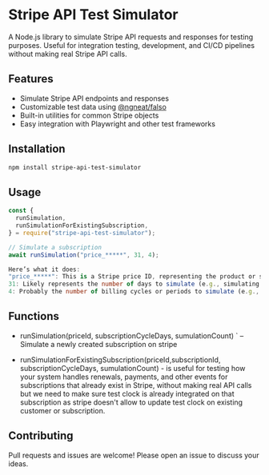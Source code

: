 # Stripe API Test Simulator

A Node.js library to simulate Stripe API requests and responses for testing purposes. Useful for integration testing, development, and CI/CD pipelines without making real Stripe API calls.

## Features

- Simulate Stripe API endpoints and responses
- Customizable test data using [@ngneat/falso](https://github.com/ngneat/falso)
- Built-in utilities for common Stripe objects
- Easy integration with Playwright and other test frameworks

## Installation

```bash
npm install stripe-api-test-simulator
```

## Usage

```ts
const {
  runSimulation,
  runSimulationForExistingSubscription,
} = require("stripe-api-test-simulator");

// Simulate a subscription
await runSimulation("price_*****", 31, 4);

Here’s what it does:
"price_*****": This is a Stripe price ID, representing the product or subscription price you want to simulate.
31: Likely represents the number of days to simulate (e.g., simulating a monthly subscription for 31 days).
4: Probably the number of billing cycles or periods to simulate (e.g., simulate 4 months).

```

## Functions

- runSimulation(priceId, subscriptionCycleDays, sumulationCount) ` – Simulate a newly created subscription on stripe

- runSimulationForExistingSubscription(priceId,subscriptionId, subscriptionCycleDays, sumulationCount) - is useful for testing how your system handles renewals, payments, and other events for subscriptions that already exist in Stripe, without making real API calls but we need to make sure test clock is already integrated on that subscription as stripe doesn't allow to update test clock on existing customer or subscription.

## Contributing

Pull requests and issues are welcome! Please open an issue to discuss your ideas.
